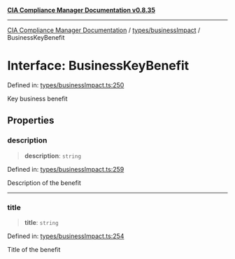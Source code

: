 [**CIA Compliance Manager Documentation v0.8.35**](../../../README.md)

***

[CIA Compliance Manager Documentation](../../../modules.md) / [types/businessImpact](../README.md) / BusinessKeyBenefit

# Interface: BusinessKeyBenefit

Defined in: [types/businessImpact.ts:250](https://github.com/Hack23/cia-compliance-manager/blob/b297770fc62abf558e2711cd029bbbe74e6c5cfb/src/types/businessImpact.ts#L250)

Key business benefit

## Properties

### description

> **description**: `string`

Defined in: [types/businessImpact.ts:259](https://github.com/Hack23/cia-compliance-manager/blob/b297770fc62abf558e2711cd029bbbe74e6c5cfb/src/types/businessImpact.ts#L259)

Description of the benefit

***

### title

> **title**: `string`

Defined in: [types/businessImpact.ts:254](https://github.com/Hack23/cia-compliance-manager/blob/b297770fc62abf558e2711cd029bbbe74e6c5cfb/src/types/businessImpact.ts#L254)

Title of the benefit
